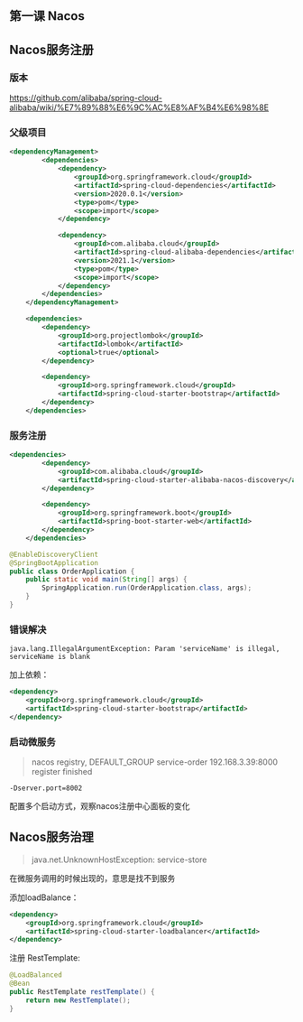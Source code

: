 ## 第一课 Nacos
## Nacos服务注册
### 版本
https://github.com/alibaba/spring-cloud-alibaba/wiki/%E7%89%88%E6%9C%AC%E8%AF%B4%E6%98%8E

### 父级项目
```xml
<dependencyManagement>
        <dependencies>
            <dependency>
                <groupId>org.springframework.cloud</groupId>
                <artifactId>spring-cloud-dependencies</artifactId>
                <version>2020.0.1</version>
                <type>pom</type>
                <scope>import</scope>
            </dependency>

            <dependency>
                <groupId>com.alibaba.cloud</groupId>
                <artifactId>spring-cloud-alibaba-dependencies</artifactId>
                <version>2021.1</version>
                <type>pom</type>
                <scope>import</scope>
            </dependency>
        </dependencies>
    </dependencyManagement>

    <dependencies>
        <dependency>
            <groupId>org.projectlombok</groupId>
            <artifactId>lombok</artifactId>
            <optional>true</optional>
        </dependency>

        <dependency>
            <groupId>org.springframework.cloud</groupId>
            <artifactId>spring-cloud-starter-bootstrap</artifactId>
        </dependency>
    </dependencies>
```

### 服务注册
```xml
<dependencies>
        <dependency>
            <groupId>com.alibaba.cloud</groupId>
            <artifactId>spring-cloud-starter-alibaba-nacos-discovery</artifactId>
        </dependency>

        <dependency>
            <groupId>org.springframework.boot</groupId>
            <artifactId>spring-boot-starter-web</artifactId>
        </dependency>
    </dependencies>
```

```java
@EnableDiscoveryClient
@SpringBootApplication
public class OrderApplication {
    public static void main(String[] args) {
        SpringApplication.run(OrderApplication.class, args);
    }
}

```
### 错误解决
```
java.lang.IllegalArgumentException: Param 'serviceName' is illegal, serviceName is blank
```

加上依赖：
```xml
<dependency>
    <groupId>org.springframework.cloud</groupId>
    <artifactId>spring-cloud-starter-bootstrap</artifactId>
</dependency>

```

### 启动微服务
> nacos registry, DEFAULT_GROUP service-order 192.168.3.39:8000 register finished

```
-Dserver.port=8002
```

配置多个启动方式，观察nacos注册中心面板的变化

## Nacos服务治理

> java.net.UnknownHostException: service-store

在微服务调用的时候出现的，意思是找不到服务

添加loadBalance：
```xml
<dependency>
    <groupId>org.springframework.cloud</groupId>
    <artifactId>spring-cloud-starter-loadbalancer</artifactId>
</dependency>
```

注册 RestTemplate:
```java
@LoadBalanced
@Bean
public RestTemplate restTemplate() {
    return new RestTemplate();
}
```